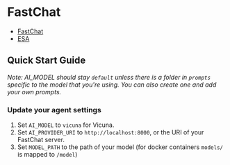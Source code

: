 # FastChat
- [FastChat](https://github.com/lm-sys/FastChat)
- [ESA](https://github.com/experian-sales-advisor/ESA)

## Quick Start Guide
_Note: AI_MODEL should stay `default` unless there is a folder in `prompts` specific to the model that you're using. You can also create one and add your own prompts._

### Update your agent settings

1. Set `AI_MODEL` to `vicuna` for Vicuna.
2. Set `AI_PROVIDER_URI` to `http://localhost:8000`, or the URI of your FastChat server.
3. Set `MODEL_PATH` to the path of your model (for docker containers `models/` is mapped to `/model`)
